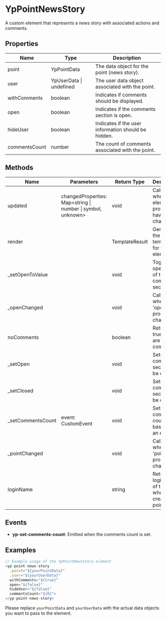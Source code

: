 # YpPointNewsStory

A custom element that represents a news story with associated actions and comments.

## Properties

| Name          | Type            | Description                                       |
|---------------|-----------------|---------------------------------------------------|
| point         | YpPointData     | The data object for the point (news story).       |
| user          | YpUserData \| undefined | The user data object associated with the point. |
| withComments  | boolean         | Indicates if comments should be displayed.        |
| open          | boolean         | Indicates if the comments section is open.         |
| hideUser      | boolean         | Indicates if the user information should be hidden.|
| commentsCount | number          | The count of comments associated with the point.   |

## Methods

| Name               | Parameters                        | Return Type | Description                                         |
|--------------------|-----------------------------------|-------------|-----------------------------------------------------|
| updated            | changedProperties: Map<string \| number \| symbol, unknown> | void        | Called when the element's properties have changed.  |
| render             |                                   | TemplateResult | Generates the template for the element.            |
| _setOpenToValue    |                                   | void        | Toggles the open state of the comments section.     |
| _openChanged       |                                   | void        | Called when the 'open' property changes.            |
| noComments         |                                   | boolean     | Returns true if there are no comments.              |
| _setOpen           |                                   | void        | Sets the comments section to be open.               |
| _setClosed         |                                   | void        | Sets the comments section to be closed.             |
| _setCommentsCount  | event: CustomEvent                | void        | Sets the comments count based on an event.          |
| _pointChanged      |                                   | void        | Called when the 'point' property changes.           |
| loginName          |                                   | string      | Returns the login name of the user who created the point. |

## Events

- **yp-set-comments-count**: Emitted when the comments count is set.

## Examples

```typescript
// Example usage of the YpPointNewsStory element
<yp-point-news-story
  .point="${yourPointData}"
  .user="${yourUserData}"
  withComments="${true}"
  open="${false}"
  hideUser="${false}"
  commentsCount="${0}">
</yp-point-news-story>
```

Please replace `yourPointData` and `yourUserData` with the actual data objects you want to pass to the element.
